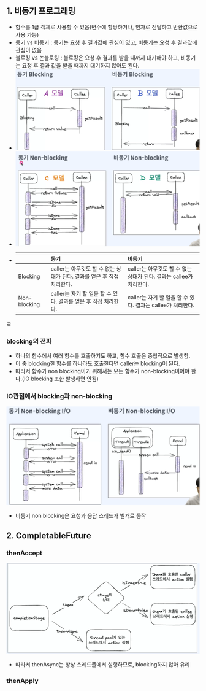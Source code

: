 ## 1. 비동기 프로그래밍
- 함수를 1급 객체로 사용할 수 있음(변수에 할당하거나, 인자로 전달하고 반환값으로 사용 가능)
- 동기 vs 비동기 : 동기는 요청 후 결과값에 관심이 있고, 비동기는 요청 후 결과값에 관심이 없음
- 블로킹 vs 논블로킹 : 블로킹은 요청 후 결과를 받을 때까지 대기해야 하고, 비동기는 요청 후 결과 값을 받을 때까지 대기하지 않아도 된다.
- ![img.png](images/sync-async1.png)
- ![img.png](images/sync-async2.png)
- 
  |              | 동기                                            | 비동기                                           |
  |--------------|-----------------------------------------------|-----------------------------------------------|
  | Blocking     | caller는 아무것도 할 수 없는 상태가 된다. 결과를 얻은 후 직접 처리한다. | caller는 아무것도 할 수 없는 상태가 된다. 결과는 callee가 처리한다. |
  | Non-blocking | caller는 자기 할 일을 할 수 있다. 결과를 얻은 후 직접 처리한다.     | caller는 자기 할 일을 할 수 있다. 결과는 callee가 처리한다.     |
ㄹ
### blocking의 전파 
- 하나의 함수에서 여러 함수를 호출하기도 하고, 함수 호출은 중첩적으로 발생함. 
- 이 중 blocking한 함수를 하나라도 호출한다면 caller는 blocking이 된다.
- 따라서 함수가 non blocking이기 위해서는 모든 함수가 non-blocking이어야 한다.(IO blocking 또한 발생하면 안됨)

### IO관점에서 blocking과 non-blocking
![img.png](images/io-blocking-non-blocking.png)
- 비동기 non blocking은 요청과 응답 스레드가 별개로 동작

## 2. CompletableFuture
### thenAccept
![img.png](images/completablefuture.png)
- 따라서 thenAsync는 항상 스레드풀에서 실행하므로, blocking하지 않아 유리

### thenApply